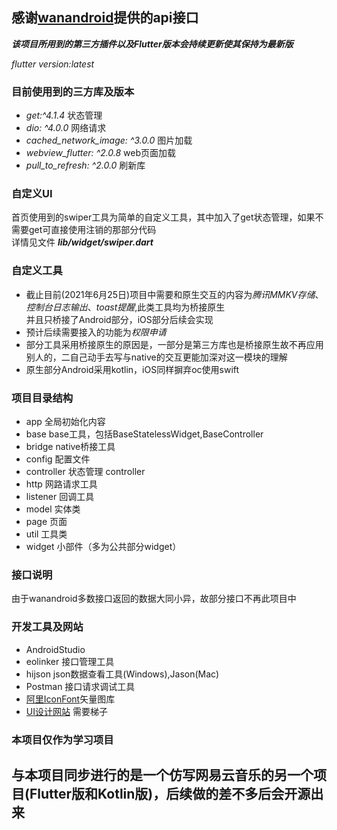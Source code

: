 ## 感谢[wanandroid](https://wanandroid.com)提供的api接口

***该项目所用到的第三方插件以及Flutter版本会持续更新使其保持为最新版***

*flutter version:latest*
  
### 目前使用到的三方库及版本
+ *get:^4.1.4*  状态管理
+ *dio: ^4.0.0*  网络请求
+ *cached_network_image: ^3.0.0*  图片加载
+ *webview_flutter: ^2.0.8*  web页面加载
+ *pull_to_refresh: ^2.0.0*  刷新库

### 自定义UI
首页使用到的swiper工具为简单的自定义工具，其中加入了get状态管理，如果不需要get可直接使用注销的那部分代码  
详情见文件 ***lib/widget/swiper.dart***

### 自定义工具
* 截止目前(2021年6月25日)项目中需要和原生交互的内容为*腾讯MMKV存储*、*控制台日志输出*、*toast提醒*,此类工具均为桥接原生  
并且只桥接了Android部分，iOS部分后续会实现
* 预计后续需要接入的功能为*权限申请*
* 部分工具采用桥接原生的原因是，一部分是第三方库也是桥接原生故不再应用别人的，二自己动手去写与native的交互更能加深对这一模块的理解
* 原生部分Android采用kotlin，iOS同样摒弃oc使用swift

### 项目目录结构

* app 全局初始化内容
* base base工具，包括BaseStatelessWidget,BaseController
* bridge native桥接工具
* config 配置文件
* controller 状态管理 controller
* http 网路请求工具
* listener 回调工具
* model 实体类
* page 页面
* util 工具类
* widget 小部件（多为公共部分widget）

### 接口说明
由于wanandroid多数接口返回的数据大同小异，故部分接口不再此项目中

### 开发工具及网站
* AndroidStudio
* eolinker 接口管理工具
* hijson json数据查看工具(Windows),Jason(Mac)
* Postman 接口请求调试工具
* [阿里IconFont](https://www.iconfont.cn/)矢量图库
* [UI设计网站](https://dribbble.com/) 需要梯子

### 本项目仅作为学习项目
## 与本项目同步进行的是一个仿写网易云音乐的另一个项目(Flutter版和Kotlin版)，后续做的差不多后会开源出来



